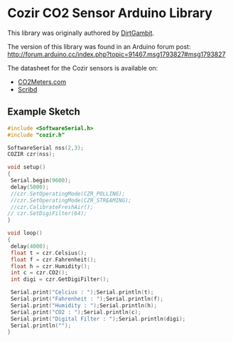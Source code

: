 # Cozir CO2 Sensor Arduino Library

This library was originally authored by [DirtGambit](http://forum.arduino.cc/index.php?action=profile;u=47469).

The version of this library was found in an Arduino forum post:  http://forum.arduino.cc/index.php?topic=91467.msg1793827#msg1793827

The datasheet for the Cozir sensors is available on:

* [CO2Meters.com](http://www.co2meters.com/Documentation/AppNotes/AN128-%20Cozir_Arduino.pdf)
* [Scribd](https://www.scribd.com/doc/245203963/AN128-Cozir-Arduino)

## Example Sketch

```cpp
#include <SoftwareSerial.h>
#include "cozir.h"

SoftwareSerial nss(2,3);
COZIR czr(nss);

void setup()
{
 Serial.begin(9600);
 delay(5000);
 //czr.SetOperatingMode(CZR_POLLING);
 //czr.SetOperatingMode(CZR_STREAMING);
 //czr.CalibrateFreshAir();
// czr.SetDigiFilter(64);
}

void loop()
{
 delay(4000);
 float t = czr.Celsius();
 float f = czr.Fahrenheit();
 float h = czr.Humidity();
 int c = czr.CO2();
 int digi = czr.GetDigiFilter();

 Serial.print("Celcius : ");Serial.println(t);
 Serial.print("Fahrenheit : ");Serial.println(f);
 Serial.print("Humidity : ");Serial.println(h);
 Serial.print("CO2 : ");Serial.println(c);
 Serial.print("Digital Filter : ");Serial.println(digi);
 Serial.println("");
}
```
